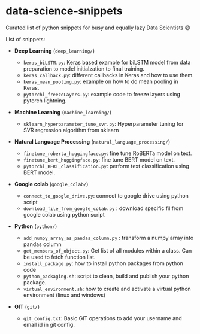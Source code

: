 # data-science-snippets

Curated list of python snippets for busy and equally lazy Data Scientists :smile:  

List of snippets:
- **Deep Learning** (`deep_learning/`)
	- `keras_biLSTM.py`: Keras based example for biLSTM model from data preparation to model initialzation to final training.
	- `keras_callback.py`: different callbacks in Keras and how to use them.
	- `keras_mean_pooling.py`: example on how to do mean pooling in Keras.
	- `pytorchl_freezeLayers.py`: example code to freeze layers using pytorch lightning.

- **Machine Learning** (`machine_learning/`)
	- `sklearn_hyperparameter_tune_svr.py`: Hyperparameter tuning for SVR regression algorithm from sklearn

- **Natural Language Processing** (`natural_language_processing/`)
	- `finetune_roberta_huggingface.py`: fine tune RoBERTa model on text.
	- `finetune_bert_huggingface.py`: fine tune BERT model on text.
	- `pytorchl_BERT_classification.py`: perform text classification using BERT model.

- **Google colab** (`google_colab/`)
	- `connect_to_google_drive.py`: connect to google drive using python script
	- `download_file_from_google_colab.py` : download specific fil from google colab using python script

- **Python** (`python/`)
	- `add_numpy_array_as_pandas_column.py` : transform a numpy array into pandas column
	- `get_members_of_object.py`: Get list of all modules within a class. Can be used to fetch function list.
	- `install_package.py`: how to install python packages from python code
	- `python_packaging.sh`: script to clean, build and publish your python package.
	- `virtual_environment.sh`: how to create and activate a virtual python environment (linux and windows)

- **GIT** (`git/`)
	- `git_config.txt`: Basic GIT operations to add your username and email id in git config.
